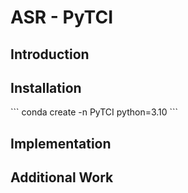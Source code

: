 # ASR - PyTCI
<hline>

## Introduction
<hline>





## Installation
<hline>
```
conda create -n PyTCI python=3.10
```









## Implementation
<hline>
  
## Additional Work
<hline>
